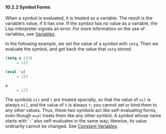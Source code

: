 

#### 10.2.2 Symbol Forms

When a symbol is evaluated, it is treated as a variable. The result is the variable’s value, if it has one. If the symbol has no value as a variable, the Lisp interpreter signals an error. For more information on the use of variables, see [Variables](Variables.html).

In the following example, we set the value of a symbol with `setq`. Then we evaluate the symbol, and get back the value that `setq` stored.

```lisp
(setq a 123)
     ⇒ 123
```

```lisp
(eval 'a)
     ⇒ 123
```

```lisp
a
     ⇒ 123
```

The symbols `nil` and `t` are treated specially, so that the value of `nil` is always `nil`, and the value of `t` is always `t`; you cannot set or bind them to any other values. Thus, these two symbols act like self-evaluating forms, even though `eval` treats them like any other symbol. A symbol whose name starts with ‘`:`’ also self-evaluates in the same way; likewise, its value ordinarily cannot be changed. See [Constant Variables](Constant-Variables.html).
